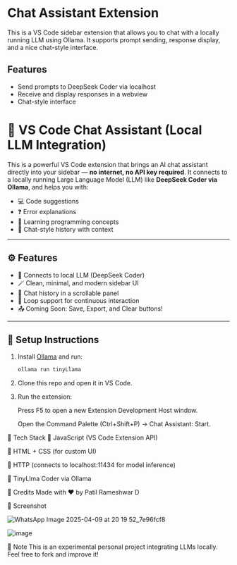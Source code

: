 # Chat Assistant Extension

This is a VS Code sidebar extension that allows you to chat with a locally running LLM using Ollama. It supports prompt sending, response display, and a nice chat-style interface.

## Features
- Send prompts to DeepSeek Coder via localhost
- Receive and display responses in a webview
- Chat-style interface
# 💬 VS Code Chat Assistant (Local LLM Integration)

This is a powerful VS Code extension that brings an AI chat assistant directly into your sidebar — **no internet, no API key required**. It connects to a locally running Large Language Model (LLM) like **DeepSeek Coder via Ollama**, and helps you with:

- 💻 Code suggestions  
- ❓ Error explanations  
- 📘 Learning programming concepts  
- 🔁 Chat-style history with context

---

## ⚙️ Features

- 🧠 Connects to local LLM (DeepSeek Coder)
- 🪄 Clean, minimal, and modern sidebar UI
- 💬 Chat history in a scrollable panel
- 🔁 Loop support for continuous interaction
- 📤 Coming Soon: Save, Export, and Clear buttons!

---

## 🚀 Setup Instructions

1. Install [Ollama](https://ollama.com/) and run:
   ```bash
   ollama run tinyLlama
2. Clone this repo and open it in VS Code.

3. Run the extension:

      Press F5 to open a new Extension Development Host window.

      Open the Command Palette (Ctrl+Shift+P) → Chat Assistant: Start.

📁 Tech Stack
🧩 JavaScript (VS Code Extension API)

🎨 HTML + CSS (for custom UI)

🔗 HTTP (connects to localhost:11434 for model inference)

🧠 TinyLlma Coder via Ollama

🙌 Credits
Made with ❤️ by Patil Rameshwar D


📌 Screenshot

![WhatsApp Image 2025-04-09 at 20 19 52_7e96fcf8](https://github.com/user-attachments/assets/eb6594e6-9a8e-4d9e-b569-50ff9bdb1d85)


![image](https://github.com/user-attachments/assets/60091937-11e1-45ff-9867-582e1e4ed44c)



📌 Note
This is an experimental personal project integrating LLMs locally. Feel free to fork and improve it!
